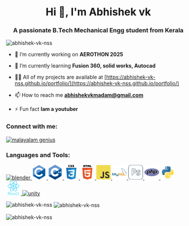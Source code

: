 <h1 align="center">Hi 👋, I'm Abhishek vk</h1>
<h3 align="center">A passionate B.Tech Mechanical Engg student from Kerala</h3>

<p align="left"> <img src="https://komarev.com/ghpvc/?username=abhishek-vk-nss&label=Profile%20views&color=0e75b6&style=flat" alt="abhishek-vk-nss" /> </p>

- 🔭 I’m currently working on **AEROTHON 2025**

- 🌱 I’m currently learning **Fusion 360, solid works, Autocad**

- 👨‍💻 All of my projects are available at [https://abhishek-vk-nss.github.io/portfolio/](https://abhishek-vk-nss.github.io/portfolio/)

- 📫 How to reach me **abhishekvkmadam@gmail.com**

- ⚡ Fun fact **Iam a youtuber**

<h3 align="left">Connect with me:</h3>
<p align="left">
<a href="https://www.youtube.com/c/malayalam genius" target="blank"><img align="center" src="https://raw.githubusercontent.com/rahuldkjain/github-profile-readme-generator/master/src/images/icons/Social/youtube.svg" alt="malayalam genius" height="30" width="40" /></a>
</p>

<h3 align="left">Languages and Tools:</h3>
<p align="left"> <a href="https://www.blender.org/" target="_blank" rel="noreferrer"> <img src="https://download.blender.org/branding/community/blender_community_badge_white.svg" alt="blender" width="40" height="40"/> </a> <a href="https://www.cprogramming.com/" target="_blank" rel="noreferrer"> <img src="https://raw.githubusercontent.com/devicons/devicon/master/icons/c/c-original.svg" alt="c" width="40" height="40"/> </a> <a href="https://www.w3schools.com/cpp/" target="_blank" rel="noreferrer"> <img src="https://raw.githubusercontent.com/devicons/devicon/master/icons/cplusplus/cplusplus-original.svg" alt="cplusplus" width="40" height="40"/> </a> <a href="https://www.w3schools.com/css/" target="_blank" rel="noreferrer"> <img src="https://raw.githubusercontent.com/devicons/devicon/master/icons/css3/css3-original-wordmark.svg" alt="css3" width="40" height="40"/> </a> <a href="https://www.w3.org/html/" target="_blank" rel="noreferrer"> <img src="https://raw.githubusercontent.com/devicons/devicon/master/icons/html5/html5-original-wordmark.svg" alt="html5" width="40" height="40"/> </a> <a href="https://developer.mozilla.org/en-US/docs/Web/JavaScript" target="_blank" rel="noreferrer"> <img src="https://raw.githubusercontent.com/devicons/devicon/master/icons/javascript/javascript-original.svg" alt="javascript" width="40" height="40"/> </a> <a href="https://www.mysql.com/" target="_blank" rel="noreferrer"> <img src="https://raw.githubusercontent.com/devicons/devicon/master/icons/mysql/mysql-original-wordmark.svg" alt="mysql" width="40" height="40"/> </a> <a href="https://www.photoshop.com/en" target="_blank" rel="noreferrer"> <img src="https://raw.githubusercontent.com/devicons/devicon/master/icons/photoshop/photoshop-line.svg" alt="photoshop" width="40" height="40"/> </a> <a href="https://www.php.net" target="_blank" rel="noreferrer"> <img src="https://raw.githubusercontent.com/devicons/devicon/master/icons/php/php-original.svg" alt="php" width="40" height="40"/> </a> <a href="https://www.python.org" target="_blank" rel="noreferrer"> <img src="https://raw.githubusercontent.com/devicons/devicon/master/icons/python/python-original.svg" alt="python" width="40" height="40"/> </a> <a href="https://reactjs.org/" target="_blank" rel="noreferrer"> <img src="https://raw.githubusercontent.com/devicons/devicon/master/icons/react/react-original-wordmark.svg" alt="react" width="40" height="40"/> </a> <a href="https://unity.com/" target="_blank" rel="noreferrer"> <img src="https://www.vectorlogo.zone/logos/unity3d/unity3d-icon.svg" alt="unity" width="40" height="40"/> </a> </p>

<p><img align="left" src="https://github-readme-stats.vercel.app/api/top-langs?username=abhishek-vk-nss&show_icons=true&locale=en&layout=compact" alt="abhishek-vk-nss" /></p>

<p>&nbsp;<img align="center" src="https://github-readme-stats.vercel.app/api?username=abhishek-vk-nss&show_icons=true&locale=en" alt="abhishek-vk-nss" /></p>

<p><img align="center" src="https://github-readme-streak-stats.herokuapp.com/?user=abhishek-vk-nss&" alt="abhishek-vk-nss" /></p>
